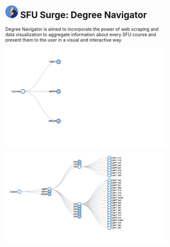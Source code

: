 # <img src="./assets/logo.svg" width="40px" alt="SFU Surge logo" />  SFU Surge: Degree Navigator

Degree Navigator is aimed to incorporate the power of web scraping and data visualization to aggregate information about every SFU course and present them to the user in a visual and interactive way.

![demo_image_colapsed](./assets/demo_colapsed.png)

![demo_image_expanded](./assets/demo_expanded.png)